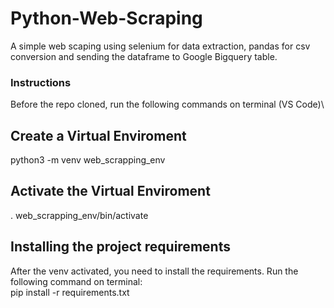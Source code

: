 # Python-Web-Scraping
A simple web scaping using selenium for data extraction, pandas for csv conversion and sending the dataframe to Google Bigquery table.

### Instructions
Before the repo cloned, run the following commands on terminal (VS Code)\

## Create a Virtual Enviroment
python3 -m venv web_scrapping_env

## Activate the Virtual Enviroment
. web_scrapping_env/bin/activate


## Installing the project requirements
After the venv activated, you need to install the requirements. Run the following command on terminal:\
pip install -r requirements.txt
